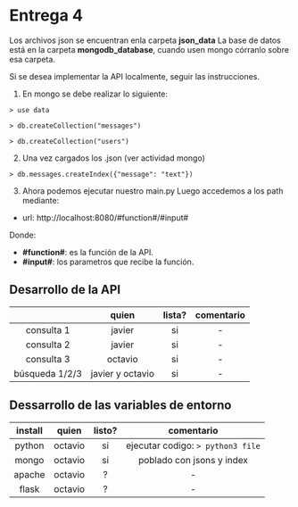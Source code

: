 # Entrega 4
Los archivos json se encuentran enla carpeta **json_data**
La base de datos está en la carpeta **mongodb_database**, cuando usen mongo córranlo sobre esa carpeta.

Si se desea implementar la API localmente, seguir las instrucciones.

1. En mongo se debe realizar lo siguiente:

`> use data`

`> db.createCollection("messages")`

`> db.createCollection("users")`

2. Una vez cargados los .json (ver actividad mongo)

`> db.messages.createIndex({"message": "text"})`

3. Ahora podemos ejecutar nuestro main.py
Luego accedemos a los path mediante:
+ url: http://localhost:8080/#function#/#input#

Donde:
+ **#function#**: es la función de la API.
+ **#input#**: los parametros que recibe la función.


## Desarrollo de la API
|  | quien | lista? | comentario |
|:----------:|:-------:|:------:|:----------:|
| consulta 1 | javier | si | - |
| consulta 2 | javier | si | - |
| consulta 3 | octavio | si | - |
| búsqueda 1/2/3 | javier y octavio | si | - |

## Dessarrollo de las variables de entorno
| install | quien | listo? | comentario |
|:-------:|:--------:|:----:|:--------------------------:|
| python | octavio | si | ejecutar codigo: `> python3 file` |
| mongo | octavio | si | poblado con jsons y index |
| apache | octavio | ? | - |
| flask | octavio | ? |	- |